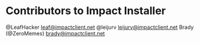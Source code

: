 # Contributors to Impact Installer

@LeafHacker <leaf@impactclient.net>
@leijurv <leijurv@impactclient.net>
Brady (@ZeroMemes) <brady@impactclient.net>